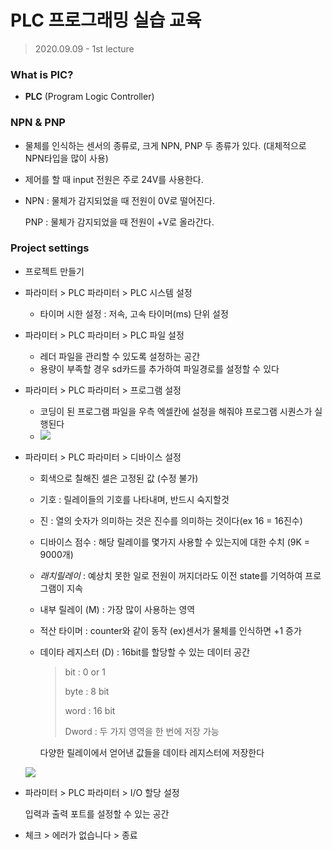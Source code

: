 # PLC 프로그래밍 실습 교육

> 2020.09.09 - 1st lecture



### What is PlC?

- **PLC** (Program Logic Controller)



### NPN & PNP

- 물체를 인식하는 센서의 종류로, 크게 NPN, PNP 두 종류가 있다. (대체적으로 NPN타입을 많이 사용)

- 제어를 할 때 input 전원은 주로 24V를 사용한다.

- NPN : 물체가 감지되었을 때 전원이 0V로 떨어진다.

  PNP : 물체가 감지되었을 때 전원이 +V로 올라간다.



### Project settings

- 프로젝트 만들기

- 파라미터 > PLC 파라미터 > PLC 시스템 설정

  - 타이머 시한 설정 : 저속, 고속 타이머(ms) 단위 설정

- 파라미터 > PLC 파라미터 > PLC 파일 설정

  - 레더 파일을 관리할 수 있도록 설정하는 공간
  - 용량이 부족할 경우 sd카드를 추가하여 파일경로를 설정할 수 있다

- 파라미터 > PLC 파라미터 > 프로그램 설정

  - 코딩이 된 프로그램 파일을 우측 엑셀칸에 설정을 해줘야 프로그램 시퀀스가 실행된다
  - ![](C:\Users\EI\Desktop\0909_images\1.png)

- 파라미터 > PLC 파라미터 > 디바이스 설정

  - 회색으로 칠해진 셀은 고정된 값 (수정 불가)

  - 기호 : 릴레이들의 기호를 나타내며, 반드시 숙지할것

  - 진 : 열의 숫자가 의미하는 것은 진수를 의미하는 것이다(ex 16 = 16진수)

  - 디바이스 점수 : 해당 릴레이를 몇가지 사용할 수 있는지에 대한 수치 (9K = 9000개)

  - *래치릴레이* : 예상치 못한 일로 전원이 꺼지더라도 이전 state를 기억하여 프로그램이 지속

  - 내부 릴레이 (M) : 가장 많이 사용하는 영역

  - 적산 타이머 : counter와 같이 동작 (ex)센서가 물체를 인식하면 +1 증가

  - 데이타 레지스터 (D) : 16bit를 할당할 수 있는 데이터 공간

    > bit : 0 or 1
    >
    > byte : 8 bit
    >
    > word : 16 bit
    >
    > Dword : 두 가지 영역을 한 번에 저장 가능

    다양한 릴레이에서 얻어낸 값들을 데이타 레지스터에 저장한다

  ![](C:\Users\EI\Desktop\0909_images\2.png)

- 파라미터 > PLC 파라미터 > I/O 할당 설정

  입력과 출력 포트를 설정할 수 있는 공간

  

- 체크 > 에러가 없습니다 > 종료
